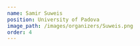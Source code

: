 ```yaml
---
name: Samir Suweis
position: University of Padova
image_path: /images/organizers/Suweis.png
order: 4
---
```


